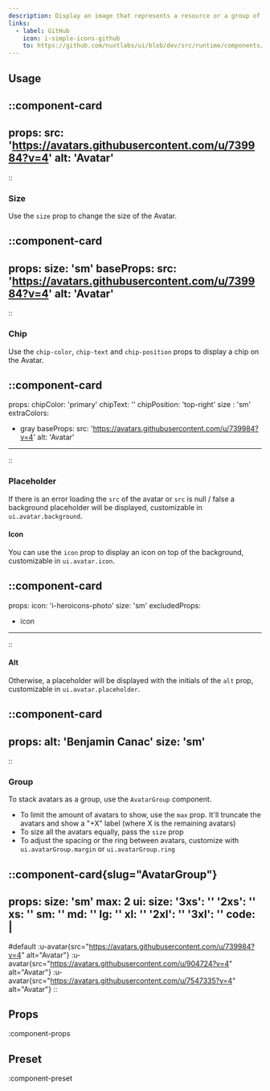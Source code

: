 ```yaml
---
description: Display an image that represents a resource or a group of resources.
links:
  - label: GitHub
    icon: i-simple-icons-github
    to: https://github.com/nuxtlabs/ui/blob/dev/src/runtime/components/elements/Avatar.vue
---
```


## Usage

::component-card
---
props:
  src: 'https://avatars.githubusercontent.com/u/739984?v=4'
  alt: 'Avatar'
---
::

### Size

Use the `size` prop to change the size of the Avatar.

::component-card
---
props:
  size: 'sm'
baseProps:
  src: 'https://avatars.githubusercontent.com/u/739984?v=4'
  alt: 'Avatar'
---
::

### Chip

Use the `chip-color`, `chip-text` and `chip-position` props to display a chip on the Avatar.

::component-card
---
props:
  chipColor: 'primary'
  chipText: ''
  chipPosition: 'top-right'
  size : 'sm'
extraColors:
  - gray
baseProps:
  src: 'https://avatars.githubusercontent.com/u/739984?v=4'
  alt: 'Avatar'
---
::

### Placeholder

If there is an error loading the `src` of the avatar or `src` is null / false a background placeholder will be displayed, customizable in `ui.avatar.background`.

#### Icon

You can use the `icon` prop to display an icon on top of the background, customizable in `ui.avatar.icon`.

::component-card
---
props:
  icon: 'i-heroicons-photo'
  size: 'sm'
excludedProps:
  - icon
---
::

#### Alt

Otherwise, a placeholder will be displayed with the initials of the `alt` prop, customizable in `ui.avatar.placeholder`.

::component-card
---
props:
  alt: 'Benjamin Canac'
  size: 'sm'
---
::

### Group

To stack avatars as a group, use the `AvatarGroup` component.

- To limit the amount of avatars to show, use the `max` prop. It'll truncate the avatars and show a "+X" label (where X is the remaining avatars)
- To size all the avatars equally, pass the `size` prop
- To adjust the spacing or the ring between avatars, customize with `ui.avatarGroup.margin` or `ui.avatarGroup.ring`

::component-card{slug="AvatarGroup"}
---
props:
  size: 'sm'
  max: 2
ui:
  size:
    '3xs': ''
    '2xs': ''
    xs: ''
    sm: ''
    md: ''
    lg: ''
    xl: ''
    '2xl': ''
    '3xl': ''
code: |
  <UAvatar src="https://avatars.githubusercontent.com/u/739984?v=4" alt="benjamincanac" />
    <UAvatar src="https://avatars.githubusercontent.com/u/904724?v=4" alt="Atinux" />
    <UAvatar src="https://avatars.githubusercontent.com/u/7547335?v=4" alt="smarroufin" />
---

#default
:u-avatar{src="https://avatars.githubusercontent.com/u/739984?v=4" alt="Avatar"}
:u-avatar{src="https://avatars.githubusercontent.com/u/904724?v=4" alt="Avatar"}
:u-avatar{src="https://avatars.githubusercontent.com/u/7547335?v=4" alt="Avatar"}
::

## Props

:component-props

## Preset

:component-preset
